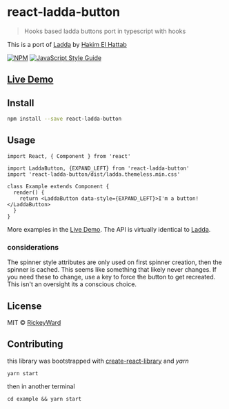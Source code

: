 # react-ladda-button

> Hooks based ladda buttons port in typescript with hooks

This is a port of [Ladda](https://github.com/hakimel/Ladda) by [Hakim El Hattab](http://hakim.se/)


[![NPM](https://img.shields.io/npm/v/react-ladda-button.svg)](https://www.npmjs.com/package/react-ladda-button) [![JavaScript Style Guide](https://img.shields.io/badge/code_style-standard-brightgreen.svg)](https://standardjs.com)

## [Live Demo](https://rickeyward.github.io/react-ladda-button/)

## Install

```bash
npm install --save react-ladda-button
```

## Usage

```tsx
import React, { Component } from 'react'

import LaddaButton, {EXPAND_LEFT} from 'react-ladda-button'
import 'react-ladda-button/dist/ladda.themeless.min.css'

class Example extends Component {
  render() {
    return <LaddaButton data-style={EXPAND_LEFT}>I'm a button!</LaddaButton>
  }
}
```
More examples in the [Live Demo](https://rickeyward.github.io/react-ladda-button/). The API is virtually identical to [Ladda](https://github.com/hakimel/Ladda).

### considerations
The spinner style attributes are only used on first spinner creation, then the spinner is cached. This seems like something that likely never changes. If you need these to change, use a key to force the button to get recreated. This isn't an oversight its a conscious choice.

## License

MIT © [RickeyWard](https://github.com/RickeyWard)

## Contributing

this library was bootstrapped with [create-react-library](https://www.npmjs.com/package/create-react-library) and <i>yarn</i>
```
yarn start
```
then in another terminal
```
cd example && yarn start
```

